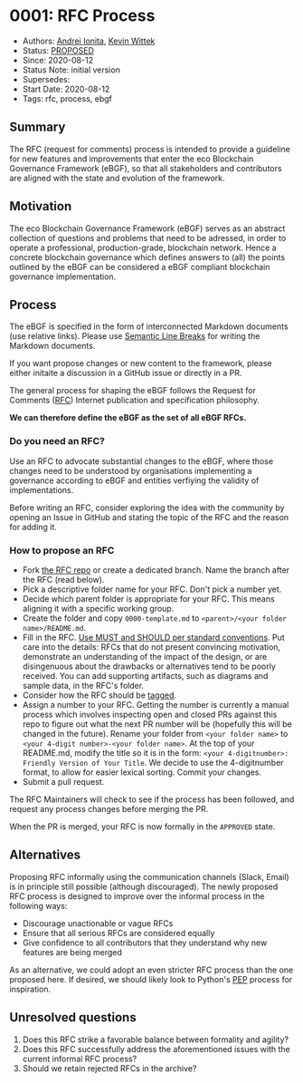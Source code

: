 # 0001: RFC Process
- Authors: [Andrei Ionita](andrei.ionita@fit.fraunhofer.de), [Kevin Wittek](wittek@internet-sicherheit.de)
- Status: [PROPOSED](/README.md#proposed)
- Since: 2020-08-12
- Status Note: initial version  
- Supersedes:
- Start Date: 2020-08-12
- Tags: rfc, process, ebgf

## Summary

The RFC (request for comments) process is intended to provide a guideline for new features and improvements that enter the eco Blockchain Governance Framework (eBGF), so that all stakeholders and contributors are aligned with the state and evolution of the framework. 

## Motivation

The eco Blockchain Governance Framework (eBGF) serves as an abstract collection of questions and problems that need to be adressed, in order to operate a professional, production-grade, blockchain network. Hence a concrete blockchain governance which defines answers to (all) the points outlined by the eBGF can be considered a eBGF compliant blockchain governance implementation.

## Process

The eBGF is specified in the form of interconnected Markdown documents (use relative links).
Please use [Semantic Line Breaks](https://sembr.org/) for writing the Markdown documents.

If you want propose changes or new content to the framework, please either initaite a discussion in a GitHub issue or directly in a PR.

The general process for shaping the eBGF follows the Request for Comments ([RFC](https://www.rfc-editor.org/)) Internet publication and specification philosophy.

**We can therefore define the eBGF as the set of all eBGF RFCs.**

### Do you need an RFC?

Use an RFC to advocate substantial changes to the eBGF, where those changes need to be understood by organisations implementing a governance according to eBGF and entities verfiying the validity of implementations.

Before writing an RFC, consider exploring the idea with the community by opening an Issue in GitHub and stating the topic of the RFC and the reason for adding it.

### How to propose an RFC

  - Fork [the RFC repo](https://github.com/internet-sicherheit/eco-blockchain-governance/) or create a dedicated branch. Name the branch after the RFC (read below).
  - Pick a descriptive folder name for your RFC. Don't pick a number yet.
  - Decide which parent folder is appropriate for your RFC.
    This means aligning it with a specific working group.
  - Create the folder and copy `0000-template.md` to `<parent>/<your folder name>/README.md`.
  - Fill in the RFC. [Use MUST and SHOULD per standard conventions](https://tools.ietf.org/html/rfc2119). 
    Put care into the details: 
    RFCs that do not present convincing motivation, demonstrate an understanding of the impact of the design, or are disingenuous about the drawbacks or alternatives tend to be poorly received. 
    You can add supporting artifacts, such as diagrams and sample data, in the RFC's folder.
  - Consider how the RFC should be [tagged](/tags.md).
  - Assign a number to your RFC. Getting the number is currently a manual process which involves inspecting open and closed PRs against
    this repo to figure out what the next PR number will be (hopefully this will be changed in the future). 
    Rename your folder from `<your folder name>` to `<your 4-digit number>-<your folder name>`. 
    At the top of your README.md, modify the title so it is in the form: `<your 4-digitnumber>: Friendly Version of Your Title`. 
    We decide to use the 4-digitnumber format, to allow for easier lexical sorting.
    Commit your changes.
  - Submit a pull request.

The RFC Maintainers will check to see if the process has been followed, and request
any process changes before merging the PR.

When the PR is merged, your RFC is now formally in the `APPROVED` state.

## Alternatives

Proposing RFC informally using the communication channels (Slack, Email) is in principle still possible (although discouraged). The newly proposed RFC process is designed to improve over the informal process in the following ways:

 - Discourage unactionable or vague RFCs
 - Ensure that all serious RFCs are considered equally
 - Give confidence to all contributors that they understand why new features are being merged

As an alternative, we could adopt an even stricter RFC process than the one proposed here. If desired, we should likely look to Python's [PEP]  process for inspiration.

## Unresolved questions

1. Does this RFC strike a favorable balance between formality and agility?
2. Does this RFC successfully address the aforementioned issues with the current informal RFC process?
3. Should we retain rejected RFCs in the archive?

[PEP]: http://legacy.python.org/dev/peps/pep-0001/